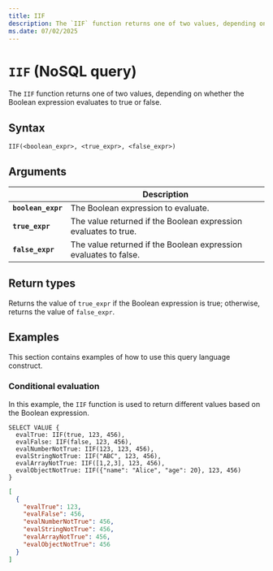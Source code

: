 ```yaml
---
title: IIF
description: The `IIF` function returns one of two values, depending on whether the Boolean expression evaluates to true or false.
ms.date: 07/02/2025
---
```


# `IIF` (NoSQL query)

The `IIF` function returns one of two values, depending on whether the Boolean expression evaluates to true or false.

## Syntax

```nosql
IIF(<boolean_expr>, <true_expr>, <false_expr>)
```

## Arguments

| | Description |
| --- | --- |
| **`boolean_expr`** | The Boolean expression to evaluate. |
| **`true_expr`** | The value returned if the Boolean expression evaluates to true. |
| **`false_expr`** | The value returned if the Boolean expression evaluates to false. |

## Return types

Returns the value of `true_expr` if the Boolean expression is true; otherwise, returns the value of `false_expr`.

## Examples

This section contains examples of how to use this query language construct.

### Conditional evaluation

In this example, the `IIF` function is used to return different values based on the Boolean expression.

```nosql
SELECT VALUE {
  evalTrue: IIF(true, 123, 456),
  evalFalse: IIF(false, 123, 456),
  evalNumberNotTrue: IIF(123, 123, 456),
  evalStringNotTrue: IIF("ABC", 123, 456),
  evalArrayNotTrue: IIF([1,2,3], 123, 456),
  evalObjectNotTrue: IIF({"name": "Alice", "age": 20}, 123, 456)
}
```

```json
[
  {
    "evalTrue": 123,
    "evalFalse": 456,
    "evalNumberNotTrue": 456,
    "evalStringNotTrue": 456,
    "evalArrayNotTrue": 456,
    "evalObjectNotTrue": 456
  }
]
```
